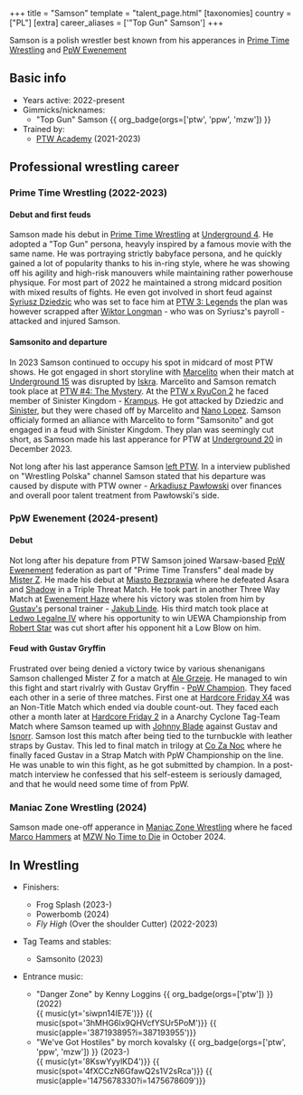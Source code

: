 +++
title = "Samson"
template = "talent_page.html"
[taxonomies]
country = ["PL"]
[extra]
career_aliases = ['"Top Gun" Samson']
+++

Samson is a polish wrestler best known from his apperances in [Prime Time Wrestling](@/o/ptw.md) and [PpW Ewenement](@/o/ppw.md)


## Basic info
* Years active: 2022-present
* Gimmicks/nicknames:
  - "Top Gun" Samson {{ org_badge(orgs=['ptw', 'ppw', 'mzw']) }}
* Trained by:
  - [PTW Academy](@/o/ptw-academy.md) (2021-2023)
 
## Professional wrestling career 

### Prime Time Wrestling (2022-2023)

#### Debut and first feuds

Samson made his debut in [Prime Time Wrestling](@/o/ptw.md) at [Underground 4](@/e/ptw/2022-04-24-ptw-underground-4.md). He adopted a "Top Gun" persona, heavyly inspired by a famous movie with the same name. He was portraying strictly babyface persona, and he quickly gained a lot of popularity thanks to his in-ring style, where he was showing off his agility and high-risk manouvers while maintaining rather powerhouse physique. For most part of 2022 he maintained a strong midcard position with mixed results of fights. He even got involved in short feud against [Syriusz Dziedzic](@/w/dziedzic.md) who was set to face him at [PTW 3: Legends](@/e/ptw/2022-11-26-ptw-3-legends.md) the plan was however scrapped after [Wiktor Longman](@/w/longman.md) - who was on Syriusz's payroll - attacked and injured Samson. 

#### Samsonito and departure

In 2023 Samson continued to occupy his spot in midcard of most PTW shows. He got engaged in short storyline with [Marcelito](@/w/marcelito.md) when their match at [Underground 15](@/e/ptw/2023-05-28-ptw-underground-15.md) was disrupted by [Iskra](@/w/iskra.md). Marcelito and Samson rematch took place at [PTW #4: The Mystery](@/e/ptw/2023-06-25-ptw-4-mystery.md). At the [PTW x RyuCon 2](@/e/ptw/2023-07-16-ptw-x-ryucon.md) he faced member of Sinister Kingdom - [Krampus](@/w/krampus.md). He got attacked by Dziedzic and [Sinister](@/w/sinister.md), but they were chased off by Marcelito and [Nano Lopez](@/w/nano-lopez.md). Samson officialy formed an alliance with Marcelito to form "Samsonito" and got engaged in a feud with Sinister Kingdom. They plan was seemingly cut short, as Samson made his last apperance for PTW at [Underground 20](content/e/ptw/2023-12-10-ptw-underground-20.md) in December 2023.

Not long after his last apperance Samson [left PTW](@/a/ptw-exits.md). In a interview published on "Wrestling Polska" channel Samson stated that his departure was caused by dispute with PTW owner - [Arkadiusz Pawłowski](@/w/pan-pawlowski.md) over finances and overall poor talent treatment from Pawłowski's side. 

### PpW Ewenement (2024-present)

#### Debut

Not long after his depature from PTW Samson joined Warsaw-based [PpW Ewenement](@/o/ppw.md) federation as part of "Prime Time Transfers" deal made by [Mister Z](@/w/mister-z.md). He made his debut at [Miasto Bezprawia](@/e/ppw/2024-02-10-ppw-miasto-bezprawia.md) where he defeated Asara and [Shadow](@/w/shadow.md) in a Triple Threat Match. He took part in another Three Way Match at [Ewenement Haze](@/e/ppw/2024-04-20-ppw-ewenement-haze.md) where his victory was stolen from him by [Gustav's](@/w/gustav-gryffin.md) personal trainer - [Jakub Linde](@/w/jakub-linde.md). His third match took place at [Ledwo Legalne IV](@/e/ppw/2024-06-08-ppw-ledwo-legalne-4.md) where his opportunity to win UEWA Championship from [Robert Star](@/w/robert-star.md) was cut short after his opponent hit a Low Blow on him. 

#### Feud with Gustav Gryffin

Frustrated over being denied a victory twice by various shenanigans Samson challenged Mister Z for a match at [Ale Grzeje](@/e/ppw/2024-07-13-ppw-ale-grzeje.md). He managed to win this fight and start rivalrly with Gustav Gryffin - [PpW Champion](@/c/ppw-championship.md). They faced each other in a serie of three matches. First one at [Hardcore Friday X4](@/e/ppw/2024-08-23-ppw-hardcore-friday-x4.md) was an Non-Title Match which ended via double count-out. They faced each other a month later at [Hardcore Friday 2](@/e/ppw/2024-09-20-ppw-hardcore-friday-2.md) in a Anarchy Cyclone Tag-Team Match where Samson teamed up with [Johnny Blade](@/w/johnny-blade.md) against Gustav and [Isnorr](@/w/isnorr.md). Samson lost this match after being tied to the turnbuckle with leather straps by Gustav. This led to final match in trilogy at [Co Za Noc](@/e/ppw/2024-10-26-ppw-co-za-noc.md
) where he finally faced Gustav in a Strap Match with PpW Championship on the line. He was unable to win this fight, as he got submitted by champion. In a post-match interview he confessed that his self-esteem is seriously damaged, and that  he would need some time of from PpW.

### Maniac Zone Wrestling (2024)

Samson made one-off apperance in [Maniac Zone Wrestling](@/o/mzw.md) where he faced [Marco Hammers](@/w/marco-hammers.md) at [MZW No Time to Die](@/e/mzw/2024-10-12-mzw-no-time-to-die.md) in October 2024. 

## In Wrestling

* Finishers:
  - Frog Splash (2023-)
  - Powerbomb (2024)
  - _Fly High_ (Over the shoulder Cutter) (2022-2023)
 
* Tag Teams and stables:
  - Samsonito (2023)
 
* Entrance music:
  - "Danger Zone" by Kenny Loggins
 {{ org_badge(orgs=['ptw']) }} (2022) <br>
 {{ music(yt='siwpn14IE7E')}}
 {{ music(spot='3hMHG6lx9QHVcfYSUr5PoM')}}
 {{ music(apple='387193895?i=387193955')}}
  - "We've Got Hostiles" by morch kovalsky
 {{ org_badge(orgs=['ptw', 'ppw', 'mzw']) }} (2023-) <br>
 {{ music(yt='8KswYyylKD4')}}
 {{ music(spot='4fXCCzN6GfawQ2s1V2sRca')}}
 {{ music(apple='1475678330?i=1475678609')}}

